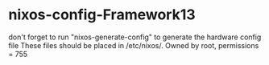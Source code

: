 # nixos-config-Framework13
don't forget to run "nixos-generate-config" to generate the hardware config file
These files should be placed in /etc/nixos/. Owned by root, permissions = 755
